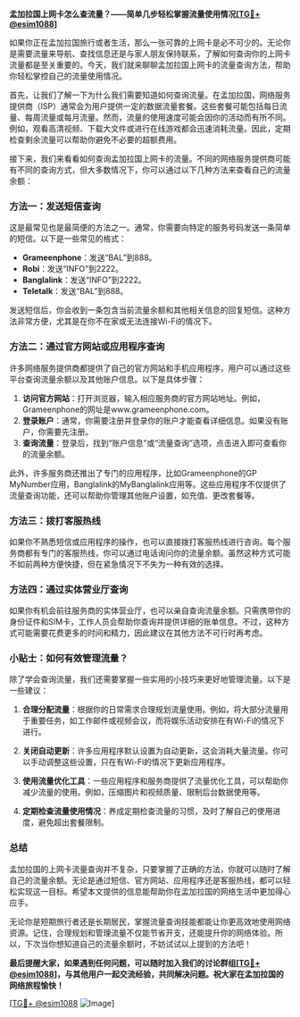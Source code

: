 **孟加拉国上网卡怎么查流量？——简单几步轻松掌握流量使用情况[[TG💪+ @esim1088](https://t.me/s/esim1088)]**

如果你正在孟加拉国旅行或者生活，那么一张可靠的上网卡是必不可少的。无论你是需要流量来导航、查找信息还是与家人朋友保持联系，了解如何查询你的上网卡流量都是至关重要的。今天，我们就来聊聊孟加拉国上网卡的流量查询方法，帮助你轻松掌控自己的流量使用情况。

首先，让我们了解一下为什么我们需要知道如何查询流量。在孟加拉国，网络服务提供商（ISP）通常会为用户提供一定的数据流量套餐。这些套餐可能包括每日流量、每周流量或每月流量。然而，流量的使用速度可能会因你的活动而有所不同。例如，观看高清视频、下载大文件或进行在线游戏都会迅速消耗流量。因此，定期检查剩余流量可以帮助你避免不必要的超额费用。

接下来，我们来看看如何查询孟加拉国上网卡的流量。不同的网络服务提供商可能有不同的查询方式，但大多数情况下，你可以通过以下几种方法来查看自己的流量余额：

### 方法一：发送短信查询

这是最常见也是最简便的方法之一。通常，你需要向特定的服务号码发送一条简单的短信。以下是一些常见的格式：

- **Grameenphone**：发送“BAL”到888。
- **Robi**：发送“INFO”到2222。
- **Banglalink**：发送“INFO”到2222。
- **Teletalk**：发送“BAL”到888。

发送短信后，你会收到一条包含当前流量余额和其他相关信息的回复短信。这种方法非常方便，尤其是在你不在家或无法连接Wi-Fi的情况下。

### 方法二：通过官方网站或应用程序查询

许多网络服务提供商都提供了自己的官方网站和手机应用程序，用户可以通过这些平台查询流量余额以及其他账户信息。以下是具体步骤：

1. **访问官方网站**：打开浏览器，输入相应服务商的官方网站地址。例如，Grameenphone的网址是www.grameenphone.com。
2. **登录账户**：通常，你需要注册并登录你的账户才能查看详细信息。如果没有账户，你需要先注册。
3. **查询流量**：登录后，找到“账户信息”或“流量查询”选项，点击进入即可查看你的流量余额。

此外，许多服务商还推出了专门的应用程序，比如Grameenphone的GP MyNumber应用，Banglalink的MyBanglalink应用等。这些应用程序不仅提供了流量查询功能，还可以帮助你管理其他账户设置，如充值、更改套餐等。

### 方法三：拨打客服热线

如果你不熟悉短信或应用程序的操作，也可以直接拨打客服热线进行咨询。每个服务商都有专门的客服热线，你可以通过电话询问你的流量余额。虽然这种方式可能不如前两种方便快捷，但在紧急情况下不失为一种有效的选择。

### 方法四：通过实体营业厅查询

如果你有机会前往服务商的实体营业厅，也可以亲自查询流量余额。只需携带你的身份证件和SIM卡，工作人员会帮助你查询并提供详细的账单信息。不过，这种方式可能需要花费更多的时间和精力，因此建议在其他方法不可行时再考虑。

### 小贴士：如何有效管理流量？

除了学会查询流量，我们还需要掌握一些实用的小技巧来更好地管理流量。以下是一些建议：

1. **合理分配流量**：根据你的日常需求合理规划流量使用。例如，将大部分流量用于重要任务，如工作邮件或视频会议，而将娱乐活动安排在有Wi-Fi的情况下进行。
   
2. **关闭自动更新**：许多应用程序默认设置为自动更新，这会消耗大量流量。你可以手动调整这些设置，只在有Wi-Fi的情况下更新应用程序。
   
3. **使用流量优化工具**：一些应用程序和服务商提供了流量优化工具，可以帮助你减少流量的使用。例如，压缩图片和视频质量、限制后台数据使用等。
   
4. **定期检查流量使用情况**：养成定期检查流量的习惯，及时了解自己的使用进度，避免超出套餐限制。

### 总结

孟加拉国的上网卡流量查询并不复杂，只要掌握了正确的方法，你就可以随时了解自己的流量余额。无论是通过短信、官方网站、应用程序还是客服热线，都可以轻松实现这一目标。希望本文提供的信息能帮助你在孟加拉国的网络生活中更加得心应手。

无论你是短期旅行者还是长期居民，掌握流量查询技能都能让你更高效地使用网络资源。记住，合理规划和管理流量不仅能节省开支，还能提升你的网络体验。所以，下次当你想知道自己的流量余额时，不妨试试以上提到的方法吧！

**最后提醒大家，如果遇到任何问题，可以随时加入我们的讨论群组[[TG💪+ @esim1088](https://t.me/s/esim1088)]，与其他用户一起交流经验，共同解决问题。祝大家在孟加拉国的网络旅程愉快！**

[[TG💪+ @esim1088](https://t.me/s/esim1088) ![Image](https://i.postimg.cc/4NQfJmqS/Snipaste-2025-05-13-00-14-12.png)]